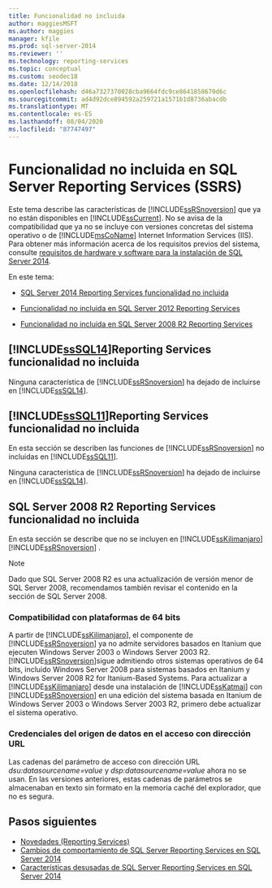 ```yaml
---
title: Funcionalidad no incluida
author: maggiesMSFT
ms.author: maggies
manager: kfile
ms.prod: sql-server-2014
ms.reviewer: ''
ms.technology: reporting-services
ms.topic: conceptual
ms.custom: seodec18
ms.date: 12/14/2018
ms.openlocfilehash: d46a7327370028cba9664fdc9ce8641858670d6c
ms.sourcegitcommit: ad4d92dce894592a259721a1571b1d8736abacdb
ms.translationtype: MT
ms.contentlocale: es-ES
ms.lasthandoff: 08/04/2020
ms.locfileid: "87747497"
---
```

# <a name="discontinued-functionality-in-sql-server-reporting-services-ssrs"></a>Funcionalidad no incluida en SQL Server Reporting Services (SSRS)

  Este tema describe las características de [!INCLUDE[ssRSnoversion](../includes/ssrsnoversion-md.md)] que ya no están disponibles en [!INCLUDE[ssCurrent](../includes/sscurrent-md.md)]. No se avisa de la compatibilidad que ya no se incluye con versiones concretas del sistema operativo o de [!INCLUDE[msCoName](../includes/msconame-md.md)] Internet Information Services (IIS). Para obtener más información acerca de los requisitos previos del sistema, consulte [requisitos de hardware y software para la instalación de SQL Server 2014](../sql-server/install/hardware-and-software-requirements-for-installing-sql-server.md).  
  
 En este tema:  
  
- [SQL Server 2014 Reporting Services funcionalidad no incluida](#bkmk_sql14)  
  
- [Funcionalidad no incluida en SQL Server 2012 Reporting Services](#bkmk_rc0)  
  
- [Funcionalidad no incluida en SQL Server 2008 R2 Reporting Services](#bkmk_kj)  
  
##  <a name="sssql14-reporting-services-discontinued-functionality"></a><a name="bkmk_sql14"></a>[!INCLUDE[ssSQL14](../includes/sssql14-md.md)]Reporting Services funcionalidad no incluida

 Ninguna característica de [!INCLUDE[ssRSnoversion](../includes/ssrsnoversion-md.md)] ha dejado de incluirse en [!INCLUDE[ssSQL14](../includes/sssql14-md.md)].  
  
##  <a name="sssql11-reporting-services-discontinued-functionality"></a><a name="bkmk_rc0"></a>[!INCLUDE[ssSQL11](../includes/sssql11-md.md)]Reporting Services funcionalidad no incluida

 En esta sección se describen las funciones de [!INCLUDE[ssRSnoversion](../includes/ssrsnoversion-md.md)] no incluidas en [!INCLUDE[ssSQL11](../includes/sssql11-md.md)].  
  
 Ninguna característica de [!INCLUDE[ssRSnoversion](../includes/ssrsnoversion-md.md)] ha dejado de incluirse en [!INCLUDE[ssSQL14](../includes/sssql14-md.md)].  
  
##  <a name="sql-server-2008-r2-reporting-services-discontinued-functionality"></a><a name="bkmk_kj"></a>SQL Server 2008 R2 Reporting Services funcionalidad no incluida

 En esta sección se describe que no se incluyen en [!INCLUDE[ssKilimanjaro](../includes/sskilimanjaro-md.md)] [!INCLUDE[ssRSnoversion](../includes/ssrsnoversion-md.md)] .  
  
> [!NOTE]  
> Dado que SQL Server 2008 R2 es una actualización de versión menor de SQL Server 2008, recomendamos también revisar el contenido en la sección de SQL Server 2008.
  
### <a name="64-bit-platform-support"></a>Compatibilidad con plataformas de 64 bits

 A partir de [!INCLUDE[ssKilimanjaro](../includes/sskilimanjaro-md.md)], el componente de [!INCLUDE[ssRSnoversion](../includes/ssrsnoversion-md.md)] ya no admite servidores basados en Itanium que ejecuten Windows Server 2003 o Windows Server 2003 R2. [!INCLUDE[ssRSnoversion](../includes/ssrsnoversion-md.md)]sigue admitiendo otros sistemas operativos de 64 bits, incluido Windows Server 2008 para sistemas basados en Itanium y Windows Server 2008 R2 for Itanium-Based Systems. Para actualizar a [!INCLUDE[ssKilimanjaro](../includes/sskilimanjaro-md.md)] desde una instalación de [!INCLUDE[ssKatmai](../includes/sskatmai-md.md)] con [!INCLUDE[ssRSnoversion](../includes/ssrsnoversion-md.md)] en una edición del sistema basada en Itanium de Windows Server 2003 o Windows Server 2003 R2, primero debe actualizar el sistema operativo.  
  
### <a name="data-source-credentials-in-url-access"></a>Credenciales del origen de datos en el acceso con dirección URL

 Las cadenas del parámetro de acceso con dirección URL *dsu:datasourcename=value* y *dsp:datasourcename=value* ahora no se usan. En las versiones anteriores, estas cadenas de parámetros se almacenaban en texto sin formato en la memoria caché del explorador, que no es segura.  
  
## <a name="next-steps"></a>Pasos siguientes

 - [Novedades &#40;Reporting Services&#41;](what-s-new-reporting-services.md)
 - [Cambios de comportamiento de SQL Server Reporting Services en SQL Server 2014](behavior-changes-to-sql-server-reporting-services-in-sql-server-2016.md)
 - [Características desusadas de SQL Server Reporting Services en SQL Server 2014](deprecated-features-in-sql-server-reporting-services-ssrs.md)